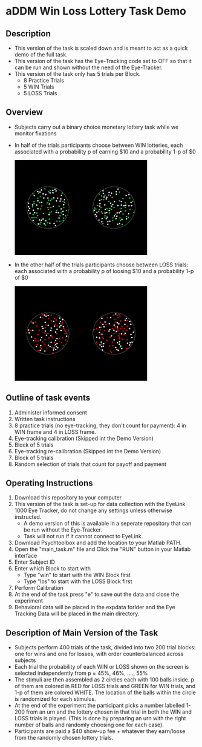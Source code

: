 # aDDM Win Loss Lottery Task Demo

## Description
* This version of the task is scaled down and is meant to act as a quick demo of the full task. 
* This version of the task has the Eye-Tracking code set to OFF so that it can be run and shown without the need of the Eye-Tracker. 
* This version of the task only has 5 trials per Block. 
     - 8 Practice Trials
     - 5 WIN Trials
     - 5 LOSS Trials

## Overview
* Subjects carry out a binary choice monetary lottery task while we monitor fixations
* In half of the trials participants choose between WIN lotteries, each associated with a probability p of earning $10 and a probability 1-p of $0

     <img src="images/win_stim.png" style="height: 250px; width: 350px">

* In the other half of the trials participants choose between LOSS trials: each associated  with a probability p of loosing $10 and a probability 1-p of $0

     <img src="images/loss_stim.png" style="height: 250px; width: 350px">


## Outline of task events
1. Administer informed consent
2. Written task instructions
3. 8 practice trials (no eye-tracking, they don't count for payment): 4 in WIN frame and 4 in LOSS frame.
4. Eye-tracking calibration (Skipped int the Demo Version)
5. Block of 5 trials
6. Eye-tracking re-calibration (Skipped int the Demo Version)
7. Block of 5 trials
8. Random selection of trials that count for payoff and payment


## Operating Instructions
1. Download this repository to your computer
2. This version of the task is set-up for data collection with the EyeLink 1000 Eye Tracker, do not change any settings unless otherwise instructed. 
     - A demo version of this is available in a seperate repository that can be run without the Eye-Tracker. 
     - Task will not run if it cannot connect to EyeLink.
3. Download Psychtoolbox and add the location to your Matlab PATH. 
4. Open the "main_task.m" file and Click the "RUN" button in your Matlab interface
5. Enter Subject ID
6. Enter which Block to start with
     - Type "win" to start with the WIN Block first
     - Type "los" to start with the LOSS Block first
7. Perform Calibration
8. At the end of the task press "e" to save out the data and close the experiment
9. Behavioral data will be placed in the expdata forlder and the Eye Tracking Data will be placed in the main directory.


## Description of Main Version of the Task
* Subjects perform 400 trials of the task, divided into two 200 trial blocks: one for wins and one for losses, with order counterbalanced across subjects
* Each trial the probability of each WIN or LOSS shown on the screen is selected independently from p = 45%, 46%, ...., 55%
* The stimuli are then assembled as 2 circles each with 100 balls inside. p of them are colored in RED for LOSS trials and GREEN for WIN trials, and 1-p of them are colored WHITE. The location of the balls within the circle is randomized for each stimulus. 
* At the end of the experiment the participant picks a number labelled 1-200 from an urn and the lottery chosen in that trial in both the WIN and LOSS trials is played. (This is done by preparing an urn with the right number of balls and randomly choosing one for each case). 
* Participants are paid a $40 show-up fee + whatever they earn/loose from the randomly chosen lottery trials.
